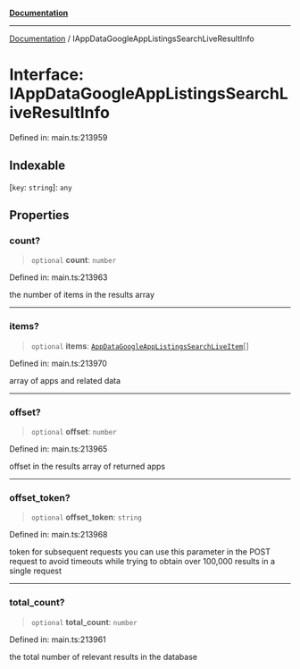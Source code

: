 [**Documentation**](../README.md)

***

[Documentation](../README.md) / IAppDataGoogleAppListingsSearchLiveResultInfo

# Interface: IAppDataGoogleAppListingsSearchLiveResultInfo

Defined in: main.ts:213959

## Indexable

\[`key`: `string`\]: `any`

## Properties

### count?

> `optional` **count**: `number`

Defined in: main.ts:213963

the number of items in the results array

***

### items?

> `optional` **items**: [`AppDataGoogleAppListingsSearchLiveItem`](../classes/AppDataGoogleAppListingsSearchLiveItem.md)[]

Defined in: main.ts:213970

array of apps and related data

***

### offset?

> `optional` **offset**: `number`

Defined in: main.ts:213965

offset in the results array of returned apps

***

### offset\_token?

> `optional` **offset\_token**: `string`

Defined in: main.ts:213968

token for subsequent requests
you can use this parameter in the POST request to avoid timeouts while trying to obtain over 100,000 results in a single request

***

### total\_count?

> `optional` **total\_count**: `number`

Defined in: main.ts:213961

the total number of relevant results in the database
